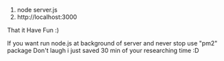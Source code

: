 1. node server.js
2. http://localhost:3000

That it Have Fun :)

If you want run node.js at background of server and never stop use "pm2" package 
Don't laugh i just saved 30 min of your researching time :D
